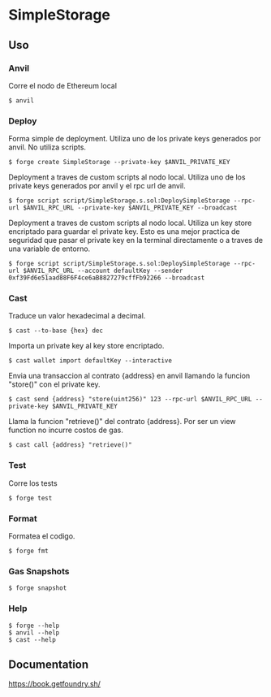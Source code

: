 # SimpleStorage

## Uso

### Anvil

Corre el nodo de Ethereum local
```shell
$ anvil
```

### Deploy

Forma simple de deployment. Utiliza uno de los private keys generados por anvil. No utiliza scripts.
```shell
$ forge create SimpleStorage --private-key $ANVIL_PRIVATE_KEY
```

Deployment a traves de custom scripts al nodo local. Utiliza uno de los private keys generados por anvil y el rpc url de anvil.
```shell
$ forge script script/SimpleStorage.s.sol:DeploySimpleStorage --rpc-url $ANVIL_RPC_URL --private-key $ANVIL_PRIVATE_KEY --broadcast
```

Deployment a traves de custom scripts al nodo local. Utiliza un key store encriptado para guardar el private key.
Esto es una mejor practica de seguridad que pasar el private key en la terminal directamente o a traves de una variable de entorno.
```shell
$ forge script script/SimpleStorage.s.sol:DeploySimpleStorage --rpc-url $ANVIL_RPC_URL --account defaultKey --sender 0xf39Fd6e51aad88F6F4ce6aB8827279cffFb92266 --broadcast
```

### Cast

Traduce un valor hexadecimal a decimal. 
```shell
$ cast --to-base {hex} dec
```

Importa un private key al key store encriptado.
```shell
$ cast wallet import defaultKey --interactive
```

Envia una transaccion al contrato {address} en anvil llamando la funcion "store()" con el private key.
```shell
$ cast send {address} "store(uint256)" 123 --rpc-url $ANVIL_RPC_URL --private-key $ANVIL_PRIVATE_KEY
```

Llama la funcion "retrieve()" del contrato {address}. Por ser un view function no incurre costos de gas.
```shell
$ cast call {address} "retrieve()"
```

### Test

Corre los tests
```shell
$ forge test
```


### Format

Formatea el codigo.
```shell
$ forge fmt
```

### Gas Snapshots

```shell
$ forge snapshot
```


### Help

```shell
$ forge --help
$ anvil --help
$ cast --help
```



## Documentation

https://book.getfoundry.sh/
